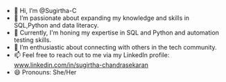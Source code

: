 - 👋 Hi, I’m @Sugirtha-C
- 👀  I’m passionate about expanding my knowledge and skills in SQL,Python and data literacy.
- 🌱 Currently, I'm honing my expertise in SQL and Python and automation testing skills.
- 💞️  I’m enthusiastic about connecting with others in the tech community.
- 📫 Feel free to reach out to me via my LinkedIn profile: www.linkedin.com/in/sugirtha-chandrasekaran
- 😄 Pronouns: She/Her


<!---
Sugirtha-C/Sugirtha-C is a ✨ special ✨ repository because its `README.md` (this file) appears on your GitHub profile.
You can click the Preview link to take a look at your changes.
--->
